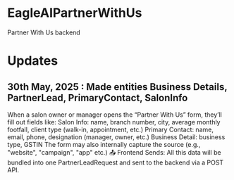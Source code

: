 # EagleAIPartnerWithUs
Partner With Us backend 

# Updates
## 30th May, 2025 : Made entities Business Details, PartnerLead, PrimaryContact, SalonInfo
When a salon owner or manager opens the “Partner With Us” form, they’ll fill out fields like:
Salon Info:
name, branch number, city, average monthly footfall, client type (walk-in, appointment, etc.)
Primary Contact:
name, email, phone, designation (manager, owner, etc.)
Business Detail:
business type, GSTIN
The form may also internally capture the source (e.g., "website", "campaign", "app" etc.)
📤 Frontend Sends:
All this data will be bundled into one PartnerLeadRequest and sent to the backend via a POST API.
